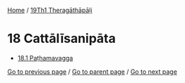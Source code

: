 
[Home](/) / [19Th1 Theragāthāpāḷi](/tipitaka/19Th1.md)

# 18 Cattālīsanipāta

* [18.1 Paṭhamavagga](/tipitaka/19Th1/18/18.1.md)

[Go to previous page](/tipitaka/19Th1/17/17.1/17.1.3.md) / [Go to parent page](/tipitaka/19Th1/0.md) / [Go to next page](/tipitaka/19Th1/18/18.1.md)


